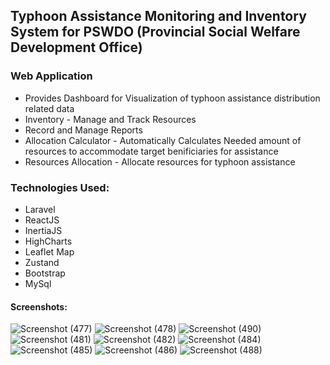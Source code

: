 ## Typhoon Assistance Monitoring and Inventory System for PSWDO (Provincial Social Welfare Development Office)

### Web Application

- Provides Dashboard for Visualization of typhoon assistance distribution related data
- Inventory - Manage and Track Resources
- Record and Manage Reports
- Allocation Calculator - Automatically Calculates Needed amount of resources to accommodate target benificiaries for assistance
- Resources Allocation - Allocate resources for typhoon assistance

### Technologies Used:
- Laravel
- ReactJS
- InertiaJS
- HighCharts
- Leaflet Map
- Zustand
- Bootstrap
- MySql

#### Screenshots:
![Screenshot (477)](https://github.com/user-attachments/assets/b3f2c1e6-1008-476a-af39-7863c4f6c135)
![Screenshot (478)](https://github.com/user-attachments/assets/93f6de9e-7630-418f-be53-1bdfe16a0768)
![Screenshot (490)](https://github.com/user-attachments/assets/12eb09fa-6eb5-4966-8bc3-653b066ca1a7)
![Screenshot (481)](https://github.com/user-attachments/assets/42f00f94-a5da-427c-8b97-4322b6c4c065)
![Screenshot (482)](https://github.com/user-attachments/assets/fbf98690-4ce6-488a-9783-017ccf14cb70)
![Screenshot (484)](https://github.com/user-attachments/assets/2319ea45-2a36-4db7-8592-40feb7afdfe8)
![Screenshot (485)](https://github.com/user-attachments/assets/8a7df8d7-6a77-46f9-b1ca-eb390ede5779)
![Screenshot (486)](https://github.com/user-attachments/assets/61471b62-d3db-4a87-8436-965dbdd98beb)
![Screenshot (488)](https://github.com/user-attachments/assets/7bb4759d-5bbb-4840-bb0a-a60bdaefdf9c)
